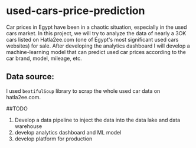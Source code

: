 # used-cars-price-prediction
Car prices in Egypt have been in a chaotic situation, especially in the used cars market. In this project, we will try to analyze the data of nearly a 3OK 
cars listed on Hatla2ee.com (one of Egypt's most significant used cars websites) for sale. After developing the analytics dashboard I will develop
a machine-learning model that can predict used car prices according to the car brand, model, mileage, etc.

## Data source:

I used `beatifulSoup` library to scrap the whole used car data on hatla2ee.com.

##TODO
1. Develop a data pipeline to inject the data into the data lake and data warehouse
2. develop analytics dashboard and ML model
3. develop platform for production
